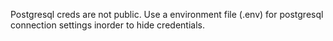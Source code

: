Postgresql creds are not public. Use a environment file (.env) for postgresql connection settings inorder to hide credentials.
